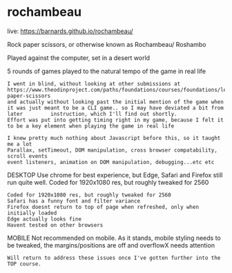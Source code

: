 # rochambeau

live: https://barnards.github.io/rochambeau/

Rock paper scissors, or otherwise known as Rochambeau/ Roshambo

Played against the computer, set in a desert world

5 rounds of games played to the natural tempo of the game in real life

    I went in blind, without looking at other submissions at
    https://www.theodinproject.com/paths/foundations/courses/foundations/lessons/rock-paper-scissors
    and actually without looking past the initial mention of the game when it was just meant to be a CLI game.. so I may have deviated a bit from later         instruction, which I'll find out shortly.
    Effort was put into getting timing right in my game, because I felt it to be a key element when playing the game in real life

    I knew pretty much nothing about Javascript before this, so it taught me a lot
    Parallax, setTimeout, DOM manipulation, cross browser compatability, scroll events
    event listeners, animation on DOM manipulation, debugging...etc etc


DESKTOP
Use chrome for best experience, but Edge, Safari and Firefox still run quite well. 
Coded for 1920x1080 res, but roughly tweaked for 2560
    
    Coded for 1920x1080 res, but roughly tweaked for 2560
    Safari has a funny font and filter variance
    Firefox doesnt return to top of page when refreshed, only when initially loaded
    Edge actually looks fine
    Havent tested on other browsers


MOBILE
Not recommended on mobile.
As it stands, mobile styling needs to be tweaked, the margins/positions are off and overflowX needs attention
    
    Will return to address these issues once I've gotten further into the TOP course.
    
   

